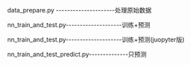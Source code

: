 data_prepare.py ---------------------处理原始数据

nn_train_and_test.py--------------------训练+预测

nn_train_and_test.py--------------------训练+预测(juopyter版)

nn_train_and_test_predict.py--------------只预测

